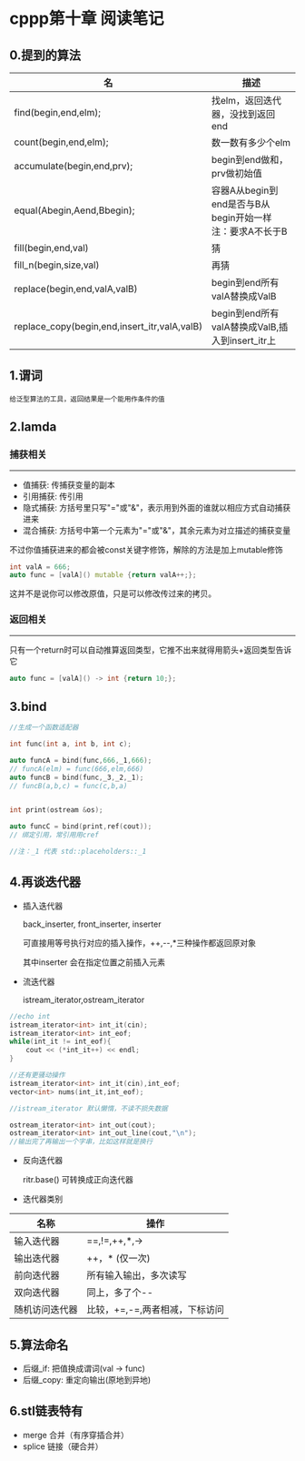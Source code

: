 # cppp第十章 阅读笔记

## 0.提到的算法
名|描述
-|-
find(begin,end,elm);|找elm，返回迭代器，没找到返回end
count(begin,end,elm);|数一数有多少个elm
accumulate(begin,end,prv);|begin到end做和，prv做初始值
equal(Abegin,Aend,Bbegin);|容器A从begin到end是否与B从begin开始一样<br>注：要求A不长于B
fill(begin,end,val)|猜
fill_n(begin,size,val)|再猜
replace(begin,end,valA,valB)|begin到end所有valA替换成ValB
replace_copy(begin,end,insert_itr,valA,valB)|begin到end所有valA替换成ValB,插入到insert_itr上


## 1.谓词
    给泛型算法的工具，返回结果是一个能用作条件的值

## 2.lamda
### 捕获相关
---
* 值捕获: 传捕获变量的副本
* 引用捕获: 传引用
* 隐式捕获: 方括号里只写"="或"&"，表示用到外面的谁就以相应方式自动捕获进来
* 混合捕获: 方括号中第一个元素为"="或"&"，其余元素为对立描述的捕获变量

不过你值捕获进来的都会被const关键字修饰，解除的方法是加上mutable修饰

``` cpp
int valA = 666;
auto func = [valA]() mutable {return valA++;};
```

这并不是说你可以修改原值，只是可以修改传过来的拷贝。
### 返回相关
---
只有一个return时可以自动推算返回类型，它推不出来就得用箭头+返回类型告诉它

``` cpp
auto func = [valA]() -> int {return 10;};
```

## 3.bind
``` cpp
//生成一个函数适配器

int func(int a, int b, int c);

auto funcA = bind(func,666,_1,666);
// funcA(elm) = func(666,elm,666)
auto funcB = bind(func,_3,_2,_1);
// funcB(a,b,c) = func(c,b,a)


int print(ostream &os);

auto funcC = bind(print,ref(cout));
// 绑定引用，常引用用cref

//注：_1 代表 std::placeholders::_1
```

## 4.再谈迭代器
* 插入迭代器

    back_inserter, front_inserter, inserter
    
    可直接用等号执行对应的插入操作，++,--,*三种操作都返回原对象

    其中inserter 会在指定位置之前插入元素
* 流迭代器

    istream_iterator,ostream_iterator

``` cpp
//echo int
istream_iterator<int> int_it(cin);
istream_iterator<int> int_eof;
while(int_it != int_eof){
    cout << (*int_it++) << endl;
}

//还有更骚动操作
istream_iterator<int> int_it(cin),int_eof;
vector<int> nums(int_it,int_eof);

//istream_iterator 默认懒惰，不读不损失数据

ostream_iterator<int> int_out(cout);
ostream_iterator<int> int_out_line(cout,"\n");
//输出完了再输出一个字串，比如这样就是换行

```
* 反向迭代器

    ritr.base() 可转换成正向迭代器

* 迭代器类别

名称|操作
-|-
输入迭代器|==,!=,++,*,->
输出迭代器|++，* (仅一次)
前向迭代器|所有输入输出，多次读写
双向迭代器|同上，多了个--
随机访问迭代器|比较，+=,-=,两者相减，下标访问

## 5.算法命名
* 后缀_if: 把值换成谓词(val -> func)
* 后缀_copy: 重定向输出(原地到异地)

## 6.stl链表特有
* merge 合并（有序穿插合并）
* splice 链接（硬合并）